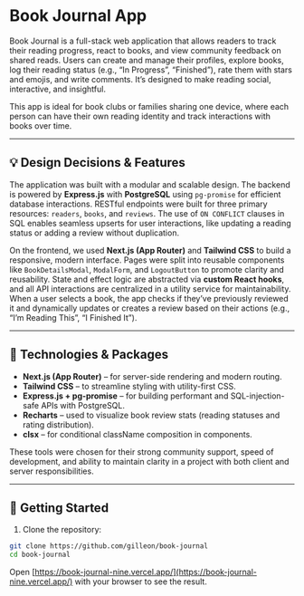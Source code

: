 # Book Journal App

Book Journal is a full-stack web application that allows readers to track their reading progress, react to books, and view community feedback on shared reads. Users can create and manage their profiles, explore books, log their reading status (e.g., “In Progress”, “Finished”), rate them with stars and emojis, and write comments. It’s designed to make reading social, interactive, and insightful.

This app is ideal for book clubs or families sharing one device, where each person can have their own reading identity and track interactions with books over time.

---

## 💡 Design Decisions & Features

The application was built with a modular and scalable design. The backend is powered by **Express.js** with **PostgreSQL** using `pg-promise` for efficient database interactions. RESTful endpoints were built for three primary resources: `readers`, `books`, and `reviews`. The use of `ON CONFLICT` clauses in SQL enables seamless upserts for user interactions, like updating a reading status or adding a review without duplication.

On the frontend, we used **Next.js (App Router)** and **Tailwind CSS** to build a responsive, modern interface. Pages were split into reusable components like `BookDetailsModal`, `ModalForm`, and `LogoutButton` to promote clarity and reusability. State and effect logic are abstracted via **custom React hooks**, and all API interactions are centralized in a utility service for maintainability. When a user selects a book, the app checks if they’ve previously reviewed it and dynamically updates or creates a review based on their actions (e.g., “I’m Reading This”, “I Finished It”).

---

## 🧰 Technologies & Packages

- **Next.js (App Router)** – for server-side rendering and modern routing.
- **Tailwind CSS** – to streamline styling with utility-first CSS.
- **Express.js + pg-promise** – for building performant and SQL-injection-safe APIs with PostgreSQL.
- **Recharts** – used to visualize book review stats (reading statuses and rating distribution).
- **clsx** – for conditional className composition in components.

These tools were chosen for their strong community support, speed of development, and ability to maintain clarity in a project with both client and server responsibilities.

---


## 🔧 Getting Started

1. Clone the repository:
```bash
git clone https://github.com/gilleon/book-journal
cd book-journal
```

Open [https://book-journal-nine.vercel.app/](https://book-journal-nine.vercel.app/) with your browser to see the result.